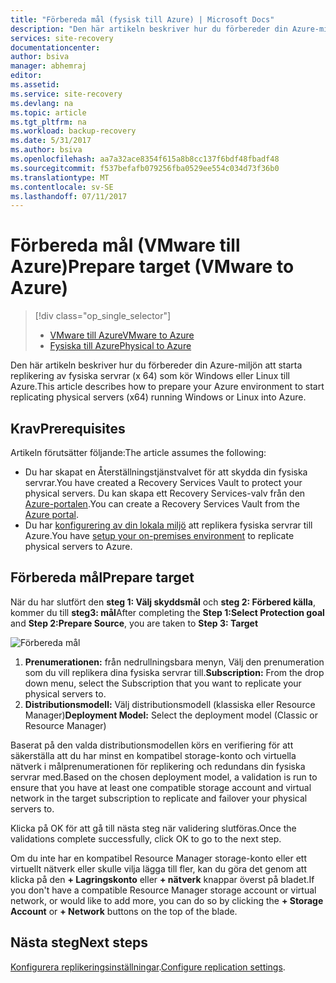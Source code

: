 ```yaml
---
title: "Förbereda mål (fysisk till Azure) | Microsoft Docs"
description: "Den här artikeln beskriver hur du förbereder din Azure-miljön att starta replikering av fysiska servrar som kör Windows eller Linux till Azure."
services: site-recovery
documentationcenter: 
author: bsiva
manager: abhemraj
editor: 
ms.assetid: 
ms.service: site-recovery
ms.devlang: na
ms.topic: article
ms.tgt_pltfrm: na
ms.workload: backup-recovery
ms.date: 5/31/2017
ms.author: bsiva
ms.openlocfilehash: aa7a32ace8354f615a8b8cc137f6bdf48fbadf48
ms.sourcegitcommit: f537befafb079256fba0529ee554c034d73f36b0
ms.translationtype: MT
ms.contentlocale: sv-SE
ms.lasthandoff: 07/11/2017
---
```

# <a name="prepare-target-vmware-to-azure"></a><span data-ttu-id="53a59-103">Förbereda mål (VMware till Azure)</span><span class="sxs-lookup"><span data-stu-id="53a59-103">Prepare target (VMware to Azure)</span></span>
> [!div class="op_single_selector"]
> * [<span data-ttu-id="53a59-104">VMware till Azure</span><span class="sxs-lookup"><span data-stu-id="53a59-104">VMware to Azure</span></span>](./site-recovery-prepare-target-vmware-to-azure.md)
> * [<span data-ttu-id="53a59-105">Fysiska till Azure</span><span class="sxs-lookup"><span data-stu-id="53a59-105">Physical to Azure</span></span>](./site-recovery-prepare-target-physical-to-azure.md)

<span data-ttu-id="53a59-106">Den här artikeln beskriver hur du förbereder din Azure-miljön att starta replikering av fysiska servrar (x 64) som kör Windows eller Linux till Azure.</span><span class="sxs-lookup"><span data-stu-id="53a59-106">This article describes how to prepare your Azure environment to start replicating physical servers (x64) running Windows or Linux into Azure.</span></span>

## <a name="prerequisites"></a><span data-ttu-id="53a59-107">Krav</span><span class="sxs-lookup"><span data-stu-id="53a59-107">Prerequisites</span></span>

<span data-ttu-id="53a59-108">Artikeln förutsätter följande:</span><span class="sxs-lookup"><span data-stu-id="53a59-108">The article assumes the following:</span></span>
- <span data-ttu-id="53a59-109">Du har skapat en Återställningstjänstvalvet för att skydda din fysiska servrar.</span><span class="sxs-lookup"><span data-stu-id="53a59-109">You have created a Recovery Services Vault to protect your physical servers.</span></span> <span data-ttu-id="53a59-110">Du kan skapa ett Recovery Services-valv från den [Azure-portalen](http://portal.azure.com "Azure-portalen").</span><span class="sxs-lookup"><span data-stu-id="53a59-110">You can create a Recovery Services Vault from the [Azure portal](http://portal.azure.com "Azure portal").</span></span>
- <span data-ttu-id="53a59-111">Du har [konfigurering av din lokala miljö](./site-recovery-set-up-physical-to-azure.md) att replikera fysiska servrar till Azure.</span><span class="sxs-lookup"><span data-stu-id="53a59-111">You have [setup your on-premises environment](./site-recovery-set-up-physical-to-azure.md) to replicate physical servers to Azure.</span></span>

## <a name="prepare-target"></a><span data-ttu-id="53a59-112">Förbereda mål</span><span class="sxs-lookup"><span data-stu-id="53a59-112">Prepare target</span></span>

<span data-ttu-id="53a59-113">När du har slutfört den **steg 1: Välj skyddsmål** och **steg 2: Förbered källa**, kommer du till **steg3: mål**</span><span class="sxs-lookup"><span data-stu-id="53a59-113">After completing the **Step 1:Select Protection goal** and **Step 2:Prepare Source**, you are taken to **Step 3: Target**</span></span>

![Förbereda mål](./media/site-recovery-prepare-target-physical-to-azure/prepare-target-physical-to-azure.png)

1. <span data-ttu-id="53a59-115">**Prenumerationen:** från nedrullningsbara menyn, Välj den prenumeration som du vill replikera dina fysiska servrar till.</span><span class="sxs-lookup"><span data-stu-id="53a59-115">**Subscription:** From the drop down menu, select the Subscription that you want to replicate your physical servers to.</span></span>
2. <span data-ttu-id="53a59-116">**Distributionsmodell:** Välj distributionsmodell (klassiska eller Resource Manager)</span><span class="sxs-lookup"><span data-stu-id="53a59-116">**Deployment Model:** Select the deployment model (Classic or Resource Manager)</span></span>

<span data-ttu-id="53a59-117">Baserat på den valda distributionsmodellen körs en verifiering för att säkerställa att du har minst en kompatibel storage-konto och virtuella nätverk i målprenumerationen för replikering och redundans din fysiska servrar med.</span><span class="sxs-lookup"><span data-stu-id="53a59-117">Based on the chosen deployment model, a validation is run to ensure that you have at least one compatible storage account and virtual network in the target subscription to replicate and failover your physical servers to.</span></span>

<span data-ttu-id="53a59-118">Klicka på OK för att gå till nästa steg när validering slutföras.</span><span class="sxs-lookup"><span data-stu-id="53a59-118">Once the validations complete successfully, click OK to go to the next step.</span></span>

<span data-ttu-id="53a59-119">Om du inte har en kompatibel Resource Manager storage-konto eller ett virtuellt nätverk eller skulle vilja lägga till fler, kan du göra det genom att klicka på den **+ Lagringskonto** eller **+ nätverk** knappar överst på bladet.</span><span class="sxs-lookup"><span data-stu-id="53a59-119">If you don't have a compatible Resource Manager storage account or virtual network, or would like to add more, you can do so by clicking the **+ Storage Account** or **+ Network** buttons on the top of the blade.</span></span>

## <a name="next-steps"></a><span data-ttu-id="53a59-120">Nästa steg</span><span class="sxs-lookup"><span data-stu-id="53a59-120">Next steps</span></span>
<span data-ttu-id="53a59-121">[Konfigurera replikeringsinställningar](./site-recovery-setup-replication-settings-vmware.md).</span><span class="sxs-lookup"><span data-stu-id="53a59-121">[Configure replication settings](./site-recovery-setup-replication-settings-vmware.md).</span></span>
